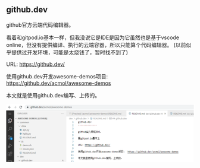 github.dev
--------------

github官方云端代码编辑器。

看着和gitpod.io基本一样，但我没说它是IDE是因为它虽然也是基于vscode online，但没有提供编译、执行的云端容器，所以只能算个代码编辑器。
(以前似乎提供过开发环境，可能是太烧钱了，暂时找不到了)

URL: https://github.dev/

使用github.dev开发awesome-demos项目:  https://github.dev/acmol/awesome-demos

本文就是使用github.dev编写、上传的。


![github.dev.png](github.dev.png)
